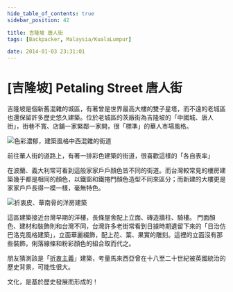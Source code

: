 ```yaml
---
hide_table_of_contents: true
sidebar_position: 42

title: 吉隆坡 唐人街
tags: [Backpacker, Malaysia/KualaLumpur]

date: 2014-01-03 23:31:01 
---
```


[吉隆坡] Petaling Street 唐人街 
=============================

吉隆坡是個新舊混雜的城區，有著曾是世界最高大樓的雙子星塔，而不遠的老城區也還保留許多歷史悠久建築。位於老城區的茨廠街為吉隆坡的「中國城、唐人街」，街巷不寬、店鋪一家緊鄰一家開，很「標準」的華人市場風格。

![色彩濃郁，建築風格中西混雜的街道](http://farm9.staticflickr.com/8024/7705423552_3976bc4f08_c.jpg)

前往華人街的道路上，有著一排彩色建築的街道，很喜歡這樣的「各自表率」

在波蘭、義大利常可看到這般家家戶戶顏色皆不同的街道。而台灣較常見的樓房建築幾乎都是相同的顏色，以鐵窗和鐵捲門顏色造型不同來區分；而新建的大樓更是家家戶戶長得一模一樣，毫無特色。

![折衷皮、華南骨的洋房建築](http://farm8.staticflickr.com/7277/7705408710_d4182af2c2_c.jpg)

這區建築接近台灣早期的洋樓，長條屋舍配上立面、磚造牆柱、騎樓。
門面顏色、建材和裝飾則和台灣不同，台灣許多老街常看到日據時期遺留下來的「日治仿巴洛克風格建築」，立面華麗綴飾，配上花、葉、果實的雕刻。這裡的立面沒有那些裝飾，俐落線條和粉彩顏色的組合取而代之。

朋友猜測該是「[折衷主義](http://goo.gl/6cw1i)」建築，考量馬來西亞曾在十八至二十世紀被英國統治的歷史背景，可能性很大。

文化，是基於歷史發展而形成的！
